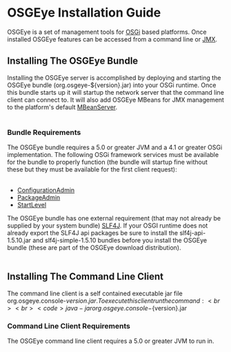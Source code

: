 # OSGEye Installation Guide #

OSGEye is a set of management tools for <a href='http://www.osgi.org/Main/HomePage'>OSGi</a> based platforms. Once installed OSGEye features can be accessed from a command line or <a href='http://java.sun.com/javase/technologies/core/mntr-mgmt/javamanagement/'>JMX</a>.

## Installing The OSGEye Bundle ##

Installing the OSGEye server is accomplished by deploying and starting the OSGEye bundle (org.osgeye-${version}.jar) into your OSGi runtime. Once this bundle starts up it will startup the network server that the command line client can connect to. It will also add OSGEye MBeans for JMX management to the platform's default <a href='http://java.sun.com/j2se/1.5.0/docs/api/javax/management/MBeanServer.html'>MBeanServer<a />.<br>
<br>
<h3>Bundle Requirements</h3>

The OSGEye bundle requires a 5.0 or greater JVM and a 4.1 or greater OSGi implementation. The following OSGi framework services must be available for the bundle to properly function (the bundle will startup fine without these but they must be available for the first client request):<br>
<br>
<ul><li><a href='http://www.osgi.org/javadoc/r4v41/org/osgi/service/cm/ConfigurationAdmin.html'>ConfigurationAdmin</a>
</li><li><a href='http://www.osgi.org/javadoc/r4v41/org/osgi/service/packageadmin/PackageAdmin.html'>PackageAdmin</a>
</li><li><a href='http://www.osgi.org/javadoc/r4v41/org/osgi/service/startlevel/StartLevel.html'>StartLevel</a></li></ul>

The OSGEye bundle has one external requirement (that may not already be supplied by your system bundle) <a href='http://www.slf4j.org/'>SLF4J</a>. If your OSGI runtime does not already export the SLF4J api packages be sure to install the slf4j-api-1.5.10.jar and slf4j-simple-1.5.10 bundles before you install the OSGEye bundle (these are part of the OSGEye download distribution).<br>
<br>
<h2>Installing The Command Line Client</h2>

The command line client is a self contained executable jar file org.osgeye.console-${version}.jar. To execute this client run the command:<br>
<br>
<code>java -jar org.osgeye.console-${version}.jar</code>

<h3>Command Line Client Requirements</h3>

The OSGEye command line client requires a 5.0 or greater JVM to run in.